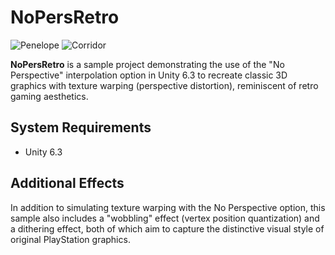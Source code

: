 # NoPersRetro

![Penelope](https://github.com/user-attachments/assets/9d5638b5-15ba-4cfa-be80-28b9466aca4c)
![Corridor](https://github.com/user-attachments/assets/cf610607-82fe-4629-9a13-6782db070747)

**NoPersRetro** is a sample project demonstrating the use of the "No Perspective"
interpolation option in Unity 6.3 to recreate classic 3D graphics with texture
warping (perspective distortion), reminiscent of retro gaming aesthetics.

## System Requirements

- Unity 6.3

## Additional Effects

In addition to simulating texture warping with the No Perspective option, this
sample also includes a "wobbling" effect (vertex position quantization) and a
dithering effect, both of which aim to capture the distinctive visual style of
original PlayStation graphics.
